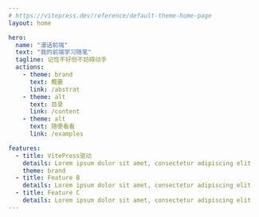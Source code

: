 ```yaml
---
# https://vitepress.dev/reference/default-theme-home-page
layout: home

hero:
  name: "漫话前端"
  text: "我的前端学习随笔"
  tagline: 记性不好但不妨碍动手
  actions:
    - theme: brand
      text: 概要
      link: /abstrat
    - theme: alt
      text: 目录
      link: /content
    - theme: alt
      text: 随便看看
      link: /examples

features:
  - title: VitePress驱动
    details: Lorem ipsum dolor sit amet, consectetur adipiscing elit
    theme: brand
  - title: Feature B
    details: Lorem ipsum dolor sit amet, consectetur adipiscing elit
  - title: Feature C
    details: Lorem ipsum dolor sit amet, consectetur adipiscing elit
---
```


